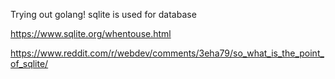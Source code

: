 Trying out golang! sqlite is used for database

https://www.sqlite.org/whentouse.html

https://www.reddit.com/r/webdev/comments/3eha79/so_what_is_the_point_of_sqlite/
